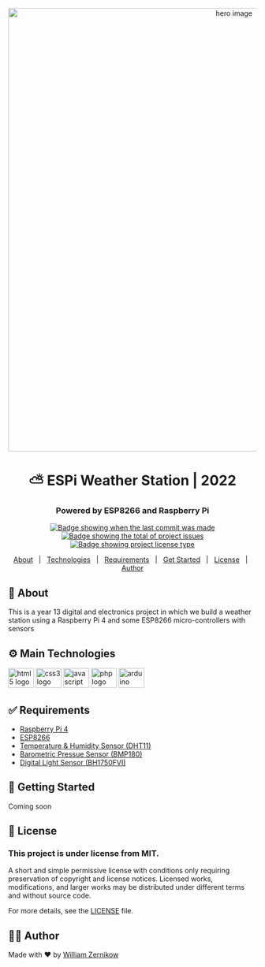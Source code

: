 <div align="center">
  <img src="https://cdn.lansec.net/wzernikow/github/weather-pi-project/hero-img.png" width=900" alt="hero image" />
</div>
<div align="center">
  <h1 align="center">⛅ ESPi Weather Station | 2022</h1>
  <h3>Powered by ESP8266 and Raspberry Pi</h3>
</div>
<p align="center">
  <a href="https://github.com/wzern/weather-pi-project/commits/main" target="_blank">
    <img src="https://img.shields.io/github/last-commit/wzern/weather-pi-project?" alt="Badge showing when the last commit was made"/>
  </a>

  <a href="https://github.com/wzern/weather-pi-project/issues" target="_blank">
    <img src="https://img.shields.io/github/issues/wzern/weather-pi-project?" alt="Badge showing the total of project issues"/>
  </a>
  
  <a href="https://github.com/wzern/weather-pi-project/blob/main/LICENSE" target="_blank">
    <img alt="Badge showing project license type" src="https://img.shields.io/github/license/wzern/weather-pi-project?color=f85149">
  </a>
</p>
<div align="center">
  <a href="#about">About</a> &#xa0; | &#xa0;
  <a href="#technologies">Technologies</a> &#xa0; | &#xa0;
  <a href="#requirements">Requirements</a> &#xa0; | &#xa0;
  <a href="#getting-started">Get Started</a> &#xa0; | &#xa0;
  <a href="#license">License</a> &#xa0; | &#xa0;
  <a href="#author">Author</a>
</div>
<h2 id="about">🎯 About</h2>
This is a year 13 digital and electronics project in which we build a weather station using a Raspberry Pi 4 and some ESP8266 micro-controllers with sensors

<h2 id="technologies">⚙️ Main Technologies</h2>
<div align="left">
  <img src="https://cdn.jsdelivr.net/gh/devicons/devicon/icons/html5/html5-original.svg" height="40" width="52" alt="html5 logo"  />
  <img src="https://cdn.jsdelivr.net/gh/devicons/devicon/icons/css3/css3-original.svg" height="40" width="52" alt="css3 logo"  />
  <img src="https://cdn.jsdelivr.net/gh/devicons/devicon/icons/javascript/javascript-original.svg" height="40" width="52" alt="javascript logo"  />
  <img src="https://cdn.jsdelivr.net/gh/devicons/devicon/icons/php/php-original.svg" height="40" width="52" alt="php logo"  />
  <img src="https://cdn.jsdelivr.net/gh/devicons/devicon/icons/arduino/arduino-original.svg" height="40" width="52" alt="arduino logo"  />
</div>

<h2 id="requirements">✅ Requirements</h2>
<ul>
  <li><a href="#">Raspberry Pi 4</a></li>
  <li><a href="#">ESP8266</a></li>
  <li><a href="#">Temperature & Humidity Sensor (DHT11)</a></li>
  <li><a href="#">Barometric Pressue Sensor (BMP180)</a></li>
  <li><a href="#">Digital Light Sensor (BH1750FVI)</a></li>
</ul>

<h2 id="getting-started">🚀 Getting Started</h2>
<p>Coming soon</p>

<h2 id="license">📝 License</h2>
<h3>This project is under license from MIT.</h3>
<p>A short and simple permissive license with conditions only requiring preservation of copyright and license notices. Licensed works, modifications, and larger works may be distributed under different terms and without source code.</p>

<p>For more details, see the <a href="https://github.com/wzern/weather-pi-project/blob/main/LICENSE">LICENSE</a> file.</p>

<h2 id="author">🙋‍♂️ Author</h2>
<p>Made with ❤️ by <a href="https://github.com/wzern">William Zernikow</a></p>

